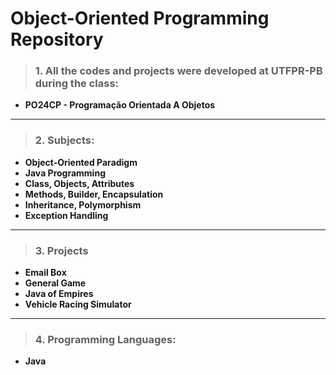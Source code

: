 # Object-Oriented Programming Repository

>### 1. All the codes and projects were developed at UTFPR-PB during the class: 
- **PO24CP - Programação Orientada A Objetos**
---
>### 2. Subjects:
- **Object-Oriented Paradigm**
- **Java Programming**
- **Class, Objects, Attributes**
- **Methods, Builder, Encapsulation**
- **Inheritance, Polymorphism**
- **Exception Handling**
---
>### 3. Projects
- **Email Box**
- **General Game**
- **Java of Empires**
- **Vehicle Racing Simulator**
----
>### 4. Programming Languages: 
- **Java**

